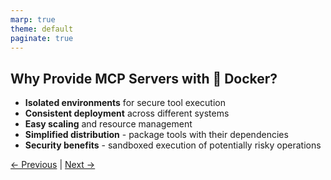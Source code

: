 ```yaml
---
marp: true
theme: default
paginate: true
---
```


## Why Provide MCP Servers with 🐳 Docker?

- **Isolated environments** for secure tool execution
- **Consistent deployment** across different systems
- **Easy scaling** and resource management
- **Simplified distribution** - package tools with their dependencies
- **Security benefits** - sandboxed execution of potentially risky operations

[← Previous](002-transport-modes.md) | [Next →](004-use-it-with-docker-desktop.md)
